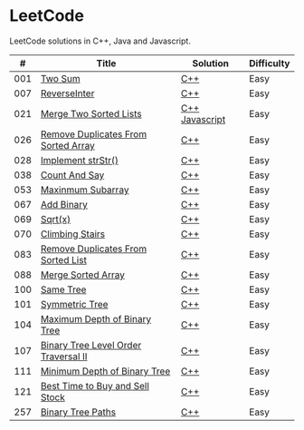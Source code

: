 # LeetCode

LeetCode solutions in C++, Java and Javascript.

| # | Title | Solution | Difficulty |
|---| ----- | -------- | ---------- |
|001|[Two Sum](https://leetcode.com/problems/two-sum/) | [C++](./algorithms/001TwoSum/TwoSum.cpp)|Easy|
|007|[ReverseInter](https://leetcode.com/problems/two-sum/) | [C++](./algorithms/007ReverseInteger/ReverseInteger.cpp)|Easy|
|021|[Merge Two Sorted Lists](https://leetcode.com/problems/merge-two-sorted-lists/) | [C++](./algorithms/021MergeTwoSortedLists/MergeTwoSortedLists.cpp) [Javascript](./algorithms/021MergeTwoSortedLists/MergeTwoSortedLists.js)|Easy|
|026|[Remove Duplicates From Sorted Array](https://leetcode.com/problems/remove-duplicates-from-sorted-array/) | [C++](./algorithms/026RemoveDuplicatesFromSortedArray/RemoveDuplicatesFromSortedArray.cpp)|Easy|
|028|[Implement strStr()](https://leetcode.com/problems/implement-strstr) | [C++](./algorithms/028ImplementStrStr/ImplementStrStr.cpp)|Easy|
|038|[Count And Say](https://leetcode.com/problems/count-and-say) | [C++](./algorithms/038CountAndSay/CountAndSay.cpp)|Easy|
|053|[Maxinmum Subarray](https://leetcode.com/problems/maximum-subarray) | [C++](./algorithms/053MaximumSubarray/MaximumSubarray.cpp)|Easy|
|067|[Add Binary](https://leetcode.com/problems/add-binary) | [C++](./algorithms/067AddBinary/AddBinary.cpp)|Easy|
|069|[Sqrt(x)](https://leetcode.com/problems/sqrtx/) | [C++](./algorithms/069Sqrt(x)/Sqrt(x).cpp)|Easy|
|070|[Climbing Stairs](https://leetcode.com/problems/climbing-stairs/) | [C++](./algorithms/070ClimbingStairs/ClimbingStairs.cpp)|Easy|
|083|[Remove Duplicates From Sorted List](https://leetcode.com/problems/remove-duplicates-from-sorted-list/) | [C++](./algorithms/083RemoveDuplicatesFromSortedList/RemoveDuplicatesFromSortedList.cpp)|Easy|
|088|[Merge Sorted Array](https://leetcode.com/problems/merge-sorted-array) | [C++](./algorithms/088MergeSortedArray/MergeSortedArray.cpp)|Easy|
|100|[Same Tree](https://leetcode.com/problems/same-tree/) | [C++](./algorithms/100SameTree/SameTree.cpp)|Easy|
|101|[Symmetric Tree](https://leetcode.com/problems/symmetric-tree/) | [C++](./algorithms/101SymmetricTree/SymmetricTree.cpp)|Easy|
|104|[Maximum Depth of Binary Tree](https://leetcode.com/problems/maximum-depth-of-binary-tree/) | [C++](./algorithms/104MaximumDepthOfBinaryTree/MaximumDepthOfBinaryTree.cpp)|Easy|
|107|[Binary Tree Level Order Traversal II](https://leetcode.com/problems/binary-tree-level-order-traversal-ii) | [C++](./algorithms/104BinaryTreeLevelOrderTraversalII/BinaryTreeLevelOrderTraversalII.cpp)|Easy|
|111|[Minimum Depth of Binary Tree](https://leetcode.com/problems/minimum-depth-of-binary-tree/) | [C++](./algorithms/111MinimumDepthOfBinaryTree/MinimumDepthOfBinaryTree.cpp)|Easy|
|121|[Best Time to Buy and Sell Stock](https://leetcode.com/problems/best-time-to-buy-and-sell-stock/) | [C++](./algorithms/121BestTimeToBuyAndSellStock/BestTimeToBuyAndSellStock.cpp)|Easy|
|257|[Binary Tree Paths](https://leetcode.com/problems/binary-tree-paths/) | [C++](./algorithms/257BinaryTreePaths/BinaryTreePaths.cpp)|Easy|